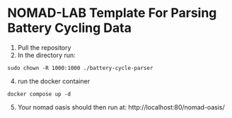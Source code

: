 # NOMAD-LAB Template For Parsing Battery Cycling Data

1. Pull the repository
3. In the directory run:
```
sudo chown -R 1000:1000 ./battery-cycle-parser
```
4. run the docker container
```
docker compose up -d
```
5. Your nomad oasis should then run at: http://localhost:80/nomad-oasis/ 
